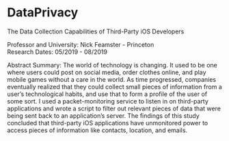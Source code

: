 # DataPrivacy
The Data Collection Capabilities of Third-Party iOS Developers

Professor and University: Nick Feamster - Princeton <br />
Research Dates: 05/2019 - 08/2019 <br />

Abstract Summary: The world of technology is changing. It used to be one where users could post on social media, order clothes online, and play mobile games without a care in the world. As time progressed, companies eventually realized that they could collect small pieces of information from a user’s technological habits, and use that to form a profile of the user of some sort. I used a packet-monitoring service to listen in on third-party applications and wrote a script to filter out relevant pieces of data that were being sent back to an application’s server. The findings of this study concluded that third-party iOS applications have unmonitored power to access pieces of information like contacts, location, and emails.<br />
